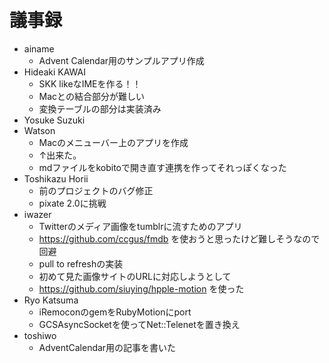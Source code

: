 # 議事録
* ainame
  * Advent Calendar用のサンプルアプリ作成
* Hideaki KAWAI
  * SKK likeなIMEを作る！！
  * Macとの結合部分が難しい
  * 変換テーブルの部分は実装済み
* Yosuke Suzuki
* Watson
  * Macのメニューバー上のアプリを作成
  * ↑出来た。
  * mdファイルをkobitoで開き直す連携を作ってそれっぽくなった
* Toshikazu Horii
  * 前のプロジェクトのバグ修正
  * pixate 2.0に挑戦
* iwazer
  * Twitterのメディア画像をtumblrに流すためのアプリ
  * https://github.com/ccgus/fmdb を使おうと思ったけど難しそうなので回避
  * pull to refreshの実装
  * 初めて見た画像サイトのURLに対応しようとして
  * https://github.com/siuying/hpple-motion を使った
* Ryo Katsuma
  * iRemoconのgemをRubyMotionにport
  * GCSAsyncSocketを使ってNet::Telenetを置き換え
* toshiwo
  * AdventCalendar用の記事を書いた

